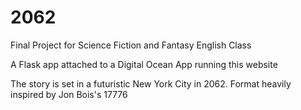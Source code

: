 # 2062
Final Project for Science Fiction and Fantasy English Class

A Flask app attached to a Digital Ocean App running this website

The story is set in a futuristic New York City in 2062. Format heavily inspired by Jon Bois's 17776
